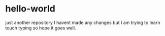 # hello-world
just another repository
I havent made any changes but I am trying to learn touch typing so hope it goes well.

